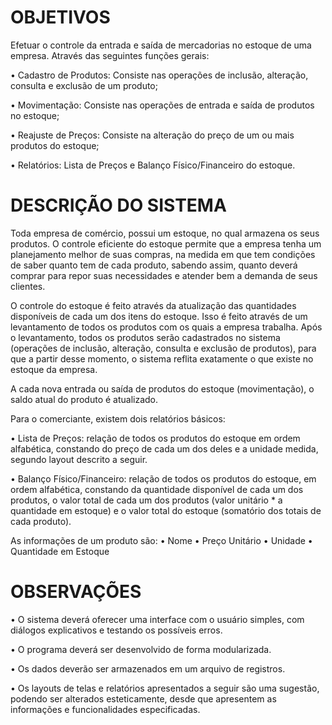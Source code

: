 # OBJETIVOS

Efetuar o controle da entrada e saída de mercadorias no estoque de uma empresa. Através das seguintes
funções gerais:

• Cadastro de Produtos: Consiste nas operações de inclusão, alteração, consulta e exclusão de
um produto;

• Movimentação: Consiste nas operações de entrada e saída de produtos no estoque;

• Reajuste de Preços: Consiste na alteração do preço de um ou mais produtos do estoque;

• Relatórios: Lista de Preços e Balanço Físico/Financeiro do estoque.

# DESCRIÇÃO DO SISTEMA
Toda empresa de comércio, possui um estoque, no qual armazena os seus produtos. O controle eficiente do
estoque permite que a empresa tenha um planejamento melhor de suas compras, na medida em que tem
condições de saber quanto tem de cada produto, sabendo assim, quanto deverá comprar para repor suas
necessidades e atender bem a demanda de seus clientes.

O controle do estoque é feito através da atualização das quantidades disponíveis de cada um dos itens do
estoque. Isso é feito através de um levantamento de todos os produtos com os quais a empresa trabalha.
Após o levantamento, todos os produtos serão cadastrados no sistema (operações de inclusão, alteração,
consulta e exclusão de produtos), para que a partir desse momento, o sistema reflita exatamente o que
existe no estoque da empresa.

A cada nova entrada ou saída de produtos do estoque (movimentação), o saldo atual do produto é
atualizado.

Para o comerciante, existem dois relatórios básicos:

• Lista de Preços: relação de todos os produtos do estoque em ordem alfabética, constando do
preço de cada um dos deles e a unidade medida, segundo layout descrito a seguir.

• Balanço Físico/Financeiro: relação de todos os produtos do estoque, em ordem alfabética,
constando da quantidade disponível de cada um dos produtos, o valor total de cada um dos
produtos (valor unitário * a quantidade em estoque) e o valor total do estoque (somatório dos
totais de cada produto).

As informações de um produto são:
• Nome
• Preço Unitário
• Unidade
• Quantidade em Estoque

# OBSERVAÇÕES

• O sistema deverá oferecer uma interface com o usuário simples, com diálogos explicativos e testando os
possíveis erros.

• O programa deverá ser desenvolvido de forma modularizada.

• Os dados deverão ser armazenados em um arquivo de registros.

• Os layouts de telas e relatórios apresentados a seguir são uma sugestão, podendo ser alterados
esteticamente, desde que apresentem as informações e funcionalidades especificadas.

